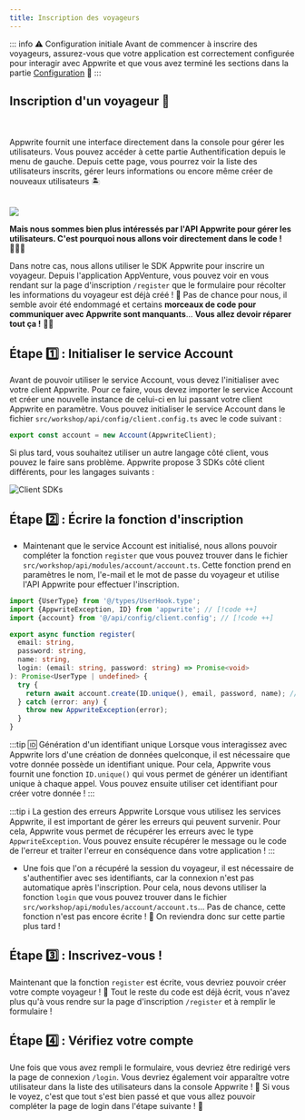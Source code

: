 ```yaml
---
title: Inscription des voyageurs
---
```


<Documentation link="https://appwrite.io/docs/products/auth/email-password#sign-up"></Documentation>

<Hero
title="Inscription des voyageurs 📝"
image="/assets/workshop/authentication/top-island.jpeg"
description="Arrivé un peu plus haut sur l'île, on semble s'approcher d'une vieille bâtisse, ça doit être là-bas que
l'on doit aller... Mais avant, nous allons voir comment s'inscrire dans la liste des voyageurs qui ont essayé cette
aventure ! 🌴 Dans cette section, nous allons explorer le processus d'inscription, étape par étape ! L'inscription des
voyageurs est la première étape essentielle de notre aventure. Avec Appwrite, cette tâche est simplifiée grâce au
service Account qui gère tout le processus. 🏝️"
/>

::: info ⚠️ Configuration initiale
Avant de commencer à inscrire des voyageurs, assurez-vous que votre application est correctement configurée pour
interagir avec Appwrite et que vous avez terminé les sections dans la
partie [Configuration](/workshop/configuration/appwrite-configuration) 📝
:::

## Inscription d'un voyageur 🧳

<br/>

<InfoBonus title="Inscription dans la console 📝">
<br/>
Appwrite fournit une interface directement dans la console pour gérer les utilisateurs. Vous pouvez accéder à cette partie
Authentification depuis le menu de gauche. Depuis cette page, vous pourrez voir la liste des utilisateurs inscrits, gérer
leurs informations ou encore même créer de nouveaux utilisateurs 🏝️
<br/><br/>

<Image src="/assets/workshop/authentication/auth-console.png" imageAlt="Console Appwrite - Utilisateurs"></Image>

**Mais nous sommes bien plus intéressés par l'API Appwrite pour gérer les utilisateurs. C'est pourquoi nous allons voir
directement dans le code ! 🧑🏼‍💻**

</InfoBonus>

Dans notre cas, nous allons utiliser le SDK Appwrite pour inscrire un voyageur. Depuis l'application AppVenture, vous
pouvez voir en vous rendant sur la page d'inscription `/register` que le formulaire pour récolter les informations
du voyageur est déjà créé ! 🥳 Pas de chance pour nous, il semble avoir été endommagé et certains **morceaux de code pour
communiquer avec Appwrite sont manquants**... **Vous allez devoir réparer tout ça !** 🧑‍🔧

## Étape 1️⃣ : Initialiser le service Account

Avant de pouvoir utiliser le service Account, vous devez l'initialiser avec votre client Appwrite. Pour ce faire, vous
devez importer le service Account et créer une nouvelle instance de celui-ci en lui passant votre client Appwrite en
paramètre. Vous pouvez initialiser le service Account dans le fichier `src/workshop/api/config/client.config.ts` avec le
code suivant :

```js
export const account = new Account(AppwriteClient);
```

<InfoBonus title="3 autres SDKs côté client !">

Si plus tard, vous souhaitez utiliser un autre langage côté client, vous pouvez le faire sans problème. Appwrite propose
3 SDKs côté client différents, pour les langages suivants :

![Client SDKs](/assets/workshop/authentication/client-sdks.png)

</InfoBonus>

## Étape 2️⃣ : Écrire la fonction d'inscription

- Maintenant que le service Account est initialisé, nous allons pouvoir compléter la fonction `register` que vous pouvez
  trouver dans le fichier `src/workshop/api/modules/account/account.ts`. Cette fonction prend en paramètres le nom, l'e-mail et
  le mot de passe du voyageur et utilise l'API Appwrite pour effectuer l'inscription.

<Solution>

```ts
import {UserType} from '@/types/UserHook.type';
import {AppwriteException, ID} from 'appwrite'; // [!code ++]
import {account} from '@/api/config/client.config'; // [!code ++]

export async function register(
  email: string,
  password: string,
  name: string,
  login: (email: string, password: string) => Promise<void>
): Promise<UserType | undefined> {
  try {
    return await account.create(ID.unique(), email, password, name); // [!code ++]
  } catch (error: any) {
    throw new AppwriteException(error);
  }
}
```
</Solution>

:::tip 🆔 Génération d'un identifiant unique
Lorsque vous interagissez avec Appwrite lors d'une création de données quelconque, il est nécessaire que votre donnée
possède un identifiant unique. Pour cela, Appwrite vous fournit une fonction `ID.unique()` qui vous permet de générer
un identifiant unique à chaque appel. Vous pouvez ensuite utiliser cet identifiant pour créer votre donnée !
:::

:::tip ℹ️ La gestion des erreurs Appwrite
Lorsque vous utilisez les services Appwrite, il est important de gérer les erreurs qui peuvent survenir. Pour cela,
Appwrite vous permet de récupérer les erreurs avec le type `AppwriteException`. Vous pouvez ensuite récupérer le message
ou le code de l'erreur et traiter l'erreur en conséquence dans votre application !
:::

- Une fois que l'on a récupéré la session du voyageur, il est nécessaire de s'authentifier avec ses identifiants, car
  la connexion n'est pas automatique après l'inscription. Pour cela, nous devons utiliser la fonction `login` que vous
  pouvez trouver dans le fichier `src/workshop/api/modules/account/account.ts`... Pas de chance, cette fonction n'est pas encore
  écrite ! 🤔 On reviendra donc sur cette partie plus tard !

## Étape 3️⃣ : Inscrivez-vous !

Maintenant que la fonction `register` est écrite, vous devriez pouvoir créer votre compte voyageur ! 🥳 Tout le reste du
code est déjà écrit, vous n'avez plus qu'à vous rendre sur la page d'inscription `/register` et à remplir le
formulaire !

## Étape 4️⃣ : Vérifiez votre compte

Une fois que vous avez rempli le formulaire, vous devriez être redirigé vers la page de connexion `/login`. Vous devriez
également voir apparaître votre utilisateur dans la liste des utilisateurs dans la console Appwrite ! 📝 Si vous le
voyez, c'est que tout s'est bien passé et que vous allez pouvoir compléter la page de login dans l'étape suivante ! 🥳